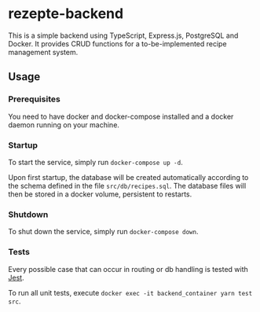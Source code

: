 # rezepte-backend

This is a simple backend using TypeScript, Express.js, PostgreSQL and Docker. It provides CRUD functions for a to-be-implemented recipe management system.

## Usage

### Prerequisites

You need to have docker and docker-compose installed and a docker daemon running on your machine.

### Startup

To start the service, simply run `docker-compose up -d`.

Upon first startup, the database will be created automatically according to the schema defined in the file `src/db/recipes.sql`. The database files will then be stored in a docker volume, persistent to restarts.

### Shutdown

To shut down the service, simply run `docker-compose down`.

### Tests

Every possible case that can occur in routing or db handling is tested with [Jest](https://jestjs.io/).

To run all unit tests, execute `docker exec -it backend_container yarn test src`.
